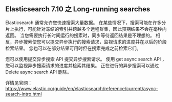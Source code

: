 ## Elasticsearch 7.10 之 Long-running searches

Elasticsearch 通常允许您快速搜索大量数据。 在某些情况下，搜索可能在许多分片上执行，可能针对冻结的索引并跨越多个远程群集，因此预期结果不会在毫秒内返回。 当您需要执行长时间运行的搜索时，同步等待返回结果是不理想的。 相反，异步搜索使您可以提交异步执行的搜索请求，监视请求的进度并在以后的阶段检索结果。 您也可以在部分结果可用时但在搜索完成之前检索它们。

您可以使用提交异步搜索 API 提交异步搜索请求。 使用 get async search API ，您可以监视异步搜索请求的进度并检索其结果。 正在进行的异步搜索可以通过 Delete async search API 删除。

详情见官网：https://www.elastic.co/guide/en/elasticsearch/reference/current/async-search-intro.html
